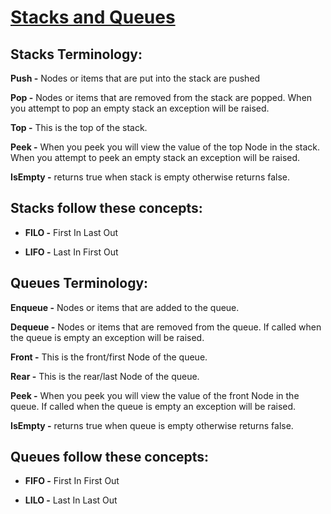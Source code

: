# [Stacks and Queues](https://codefellows.github.io/common_curriculum/data_structures_and_algorithms/Code_401/class-10/resources/stacks_and_queues.html)

## Stacks Terminology:

**Push -** Nodes or items that are put into the stack are pushed

**Pop -** Nodes or items that are removed from the stack are popped. When you attempt to pop an empty stack an exception will be raised.

**Top -** This is the top of the stack.

**Peek -** When you peek you will view the value of the top Node in the stack. When you attempt to peek an empty stack an exception will be raised.

**IsEmpty -** returns true when stack is empty otherwise returns false.

## Stacks follow these concepts:

- **FILO -** First In Last Out 

- **LIFO -** Last In First Out

## Queues Terminology:

**Enqueue -** Nodes or items that are added to the queue.

**Dequeue -** Nodes or items that are removed from the queue. If called when the queue is empty an exception will be raised.

**Front -** This is the front/first Node of the queue.

**Rear -** This is the rear/last Node of the queue.

**Peek -** When you peek you will view the value of the front Node in the queue. If called when the queue is empty an exception will be raised.

**IsEmpty -** returns true when queue is empty otherwise returns false.

## Queues follow these concepts:

- **FIFO -** First In First Out

- **LILO -** Last In Last Out